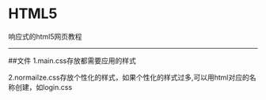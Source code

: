 # HTML5
响应式的html5网页教程

---

##文件
1.main.css存放都需要应用的样式

2.normailze.css存放个性化的样式，如果个性化的样式过多,可以用html对应的名称创建，如login.css    
